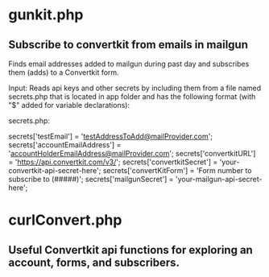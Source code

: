 # gunkit.php
## Subscribe to convertkit from emails in mailgun
Finds email addresses added to mailgun during past day and subscribes them (adds) to a Convertkit form.

Input:
Reads api keys and other secrets by including them from a file named secrets.php that is located in app folder and has the following format (with "$" added for variable declarations):

secrets.php:

secrets['testEmail'] = 'testAddressToAdd@mailProvider.com';
secrets['accountEmailAddress'] = 'accountHolderEmailAddress@mailProvider.com';
secrets['convertkitURL'] = 'https://api.convertkit.com/v3/';
secrets['convertkitSecret'] = 'your-convertkit-api-secret-here';
secrets['convertKitForm'] = 'Form number to subscribe to (#####)';
secrets['mailgunSecret'] = 'your-mailgun-api-secret-here';


# curlConvert.php
## Useful Convertkit api functions for exploring an account, forms, and subscribers.